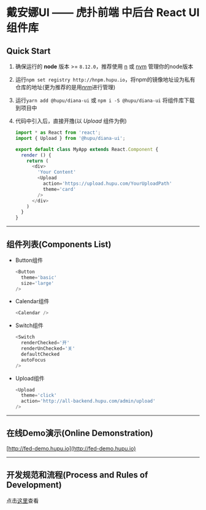# 戴安娜UI —— 虎扑前端 中后台 React UI 组件库

## Quick Start
1. 确保运行的 **node** 版本 >= `8.12.0`，推荐使用 [n](https://github.com/tj/n) 或 [nvm](https://github.com/nvm-sh/nvm) 管理你的node版本

2. 运行`npm set registry http://hnpm.hupu.io`，将npm的镜像地址设为私有仓库的地址(更为推荐的是用[*nrm*](https://github.com/Pana/nrm)进行管理)

3. 运行`yarn add @hupu/diana-ui` 或 `npm i -S @hupu/diana-ui` 将组件库下载到项目中

4. 代码中引入后，直接开撸(以 *Upload* 组件为例)
    ```javascript
    import * as React from 'react';
    import { Upload } from '@hupu/diana-ui';

    export default class MyApp extends React.Component {
      render () {
        return (
          <div>
            'Your Content'
            <Upload
              action='https://upload.hupu.com/YourUploadPath'
              theme='card'
            />
          </div>
        )
      }
    }
    ```
---

## 组件列表(Components List)
- Button组件
  ```javascript
  <Button
    theme='basic'
    size='large'
  />
  ```

- Calendar组件
  ```javascript
  <Calendar />
  ```

- Switch组件
  ```javascript
  <Switch
    renderChecked='开'
    renderUnChecked='关'
    defaultChecked
    autoFocus
  />
  ```

- Upload组件
  ```javascript
  <Upload
    theme='click'
    action='http://all-backend.hupu.com/admin/upload'
  />
  ```

---

## 在线Demo演示(Online Demonstration)
[http://fed-demo.hupu.io](http://fed-demo.hupu.io)

---

## 开发规范和流程(Process and Rules of Development)
点击[这里](http://gitlab.hupu.com/frontend/diana-ui/tree/release/DEV.md)查看